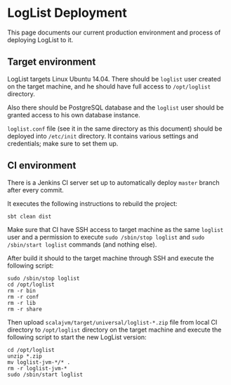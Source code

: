 LogList Deployment
==================

This page documents our current production environment and process of deploying
LogList to it.

Target environment
------------------

LogList targets Linux Ubuntu 14.04. There should be `loglist` user created on
the target machine, and he should have full access to `/opt/loglist` directory.

Also there should be PostgreSQL database and the `loglist` user should be
granted access to his own database instance.

`loglist.conf` file (see it in the same directory as this document) should be
deployed into `/etc/init` directory. It contains various settings and
credentials; make sure to set them up.

CI environment
--------------

There is a Jenkins CI server set up to automatically deploy `master` branch
after every commit.

It executes the following instructions to rebuild the project:

    sbt clean dist

Make sure that CI have SSH access to target machine as the same `loglist` user
and a permission to execute `sudo /sbin/stop loglist` and `sudo /sbin/start
loglist` commands (and nothing else).

After build it should to the target machine through SSH and execute the
following script:

    sudo /sbin/stop loglist
    cd /opt/loglist
    rm -r bin
    rm -r conf
    rm -r lib
    rm -r share

Then upload `scalajvm/target/universal/loglist-*.zip` file from local CI
directory to `/opt/loglist` directory on the target machine and execute the
following script to start the new LogList version:

    cd /opt/loglist
    unzip *.zip
    mv loglist-jvm-*/* .
    rm -r loglist-jvm-*
    sudo /sbin/start loglist
